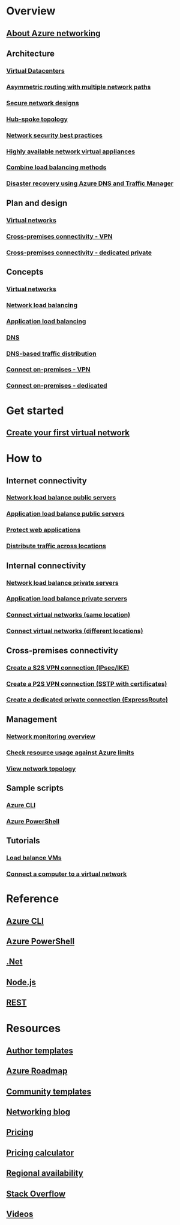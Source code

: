 # Overview
## [About Azure networking](networking-overview.md)
## Architecture
### [Virtual Datacenters](networking-virtual-datacenter.md)
### [Asymmetric routing with multiple network paths](../expressroute/expressroute-asymmetric-routing.md?toc=%2fazure%2fnetworking%2ftoc.json)
### [Secure network designs](../best-practices-network-security.md?toc=%2fazure%2fnetworking%2ftoc.json)
### [Hub-spoke topology](https://docs.microsoft.com/azure/architecture/reference-architectures/hybrid-networking/hub-spoke)
### [Network security best practices](../security/azure-security-network-security-best-practices.md?toc=%2fazure%2fnetworking%2ftoc.json)
### [Highly available network virtual appliances](https://docs.microsoft.com/azure/architecture/reference-architectures/dmz/nva-ha )
### [Combine load balancing methods](../traffic-manager/traffic-manager-load-balancing-azure.md?toc=%2fazure%2fnetworking%2ftoc.json)
### [Disaster recovery using Azure DNS and Traffic Manager](disaster-recovery-dns-traffic-manager.md)
## Plan and design
### [Virtual networks](../virtual-network/virtual-network-vnet-plan-design-arm.md?toc=%2fazure%2fnetworking%2ftoc.json)
### [Cross-premises connectivity - VPN](../vpn-gateway/vpn-gateway-plan-design.md?toc=%2fazure%2fnetworking%2ftoc.json)
### [Cross-premises connectivity - dedicated private](../expressroute/expressroute-workflows.md?toc=%2fazure%2fnetworking%2ftoc.json)

##  Concepts
### [Virtual networks](../virtual-network/virtual-networks-overview.md?toc=%2fazure%2fnetworking%2ftoc.json)
### [Network load balancing](../load-balancer/load-balancer-overview.md?toc=%2fazure%2fnetworking%2ftoc.json)
### [Application load balancing](../application-gateway/application-gateway-introduction.md?toc=%2fazure%2fnetworking%2ftoc.json)
### [DNS](../dns/dns-overview.md?toc=%2fazure%2fnetworking%2ftoc.json)
### [DNS-based traffic distribution](../traffic-manager/traffic-manager-overview.md?toc=%2fazure%2fnetworking%2ftoc.json)
### [Connect on-premises - VPN](../vpn-gateway/vpn-gateway-about-vpngateways.md?toc=%2fazure%2fnetworking%2ftoc.json)
### [Connect on-premises - dedicated](../expressroute/expressroute-introduction.md?toc=%2fazure%2fnetworking%2ftoc.json)


# Get started
## [Create your first virtual network](../virtual-network/quick-create-portal.md?toc=%2fazure%2fnetworking%2ftoc.json)

# How to
## Internet connectivity
### [Network load balance public servers](../load-balancer/load-balancer-get-started-internet-portal.md?toc=%2fazure%2fnetworking%2ftoc.json)
### [Application load balance public servers](../application-gateway/application-gateway-create-gateway-portal.md?toc=%2fazure%2fnetworking%2ftoc.json)
### [Protect web applications](../application-gateway/application-gateway-web-application-firewall-portal.md?toc=%2fazure%2fnetworking%2ftoc.json)
### [Distribute traffic across locations](../traffic-manager/traffic-manager-configure-geographic-routing-method.md?toc=%2fazure%2fnetworking%2ftoc.json)
## Internal connectivity
### [Network load balance private servers](../load-balancer/load-balancer-get-started-ilb-arm-portal.md?toc=%2fazure%2fnetworking%2ftoc.json)
### [Application load balance private servers](../application-gateway/application-gateway-ilb-arm.md?toc=%2fazure%2fnetworking%2ftoc.json)
### [Connect virtual networks (same location)](../virtual-network/virtual-networks-create-vnetpeering-arm-portal.md?toc=%2fazure%2fnetworking%2ftoc.json)
### [Connect virtual networks (different locations)](../vpn-gateway/vpn-gateway-howto-vnet-vnet-resource-manager-portal.md?toc=%2fazure%2fnetworking%2ftoc.json)
## Cross-premises connectivity
### [Create a S2S VPN connection (IPsec/IKE)](../vpn-gateway/vpn-gateway-howto-site-to-site-resource-manager-portal.md?toc=%2fazure%2fnetworking%2ftoc.json)
### [Create a P2S VPN connection (SSTP with certificates)](../vpn-gateway/vpn-gateway-howto-point-to-site-resource-manager-portal.md?toc=%2fazure%2fnetworking%2ftoc.json)
### [Create a dedicated private connection (ExpressRoute)](../expressroute/expressroute-howto-circuit-portal-resource-manager.md?toc=%2fazure%2fnetworking%2ftoc.json)

## Management
### [Network monitoring overview](network-monitoring-overview.md)
### [Check resource usage against Azure limits](check-usage-against-limits.md)
### [View network topology](../network-watcher/network-watcher-topology-powershell.md?toc=%2fazure%2fnetworking%2ftoc.json)

## Sample scripts
### [Azure CLI](cli-samples.md)
### [Azure PowerShell](powershell-samples.md)

## Tutorials
### [Load balance VMs](../virtual-machines/linux/tutorial-load-balancer.md?toc=%2fazure%2fnetworking%2ftoc.json)
### [Connect a computer to a virtual network](../vpn-gateway/vpn-gateway-howto-point-to-site-resource-manager-portal.md?toc=%2fazure%2fnetworking%2ftoc.json)

# Reference
## [Azure CLI](https://docs.microsoft.com/cli/azure/network)
## [Azure PowerShell](https://docs.microsoft.com/powershell/module/azurerm.network/?view=azurermps-3.8.0)
## [.Net](https://docs.microsoft.com/dotnet/api/microsoft.azure.management.network?view=azuremgmtnetwork-9.1.0-preview)
## [Node.js](https://azure.microsoft.com/develop/nodejs/#azure-sdk)
## [REST](https://msdn.microsoft.com/library/mt163658.aspx)

# Resources
## [Author templates](/azure/azure-resource-manager/resource-group-authoring-templates?toc=%2fazure%2fnetworking%2ftoc.json)
## [Azure Roadmap](https://azure.microsoft.com/roadmap/?category=networking)
## [Community templates](https://azure.microsoft.com/resources/templates/)
## [Networking blog](http://azure.microsoft.com/blog/topics/networking)
## [Pricing](https://azure.microsoft.com/pricing)
## [Pricing calculator](https://azure.microsoft.com/pricing/calculator/)
## [Regional availability](https://azure.microsoft.com/regions/services/)
## [Stack Overflow](http://stackoverflow.com/questions/tagged/azure-virtual-network)
## [Videos](https://azure.microsoft.com/resources/videos/index/?services=virtual-network)

